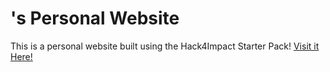 # <Isha Varrier>'s Personal Website
This is a personal website built using the Hack4Impact Starter Pack!
[Visit it Here!](https://ishavarrier.github.io/-ishavarrier-.github.io/)

